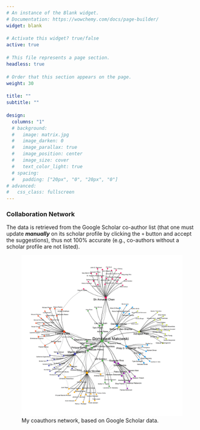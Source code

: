 ```yaml
---
# An instance of the Blank widget.
# Documentation: https://wowchemy.com/docs/page-builder/
widget: blank

# Activate this widget? true/false
active: true

# This file represents a page section.
headless: true

# Order that this section appears on the page.
weight: 30

title: ""
subtitle: ""

design:
  columns: "1"
  # background:
  #   image: matrix.jpg
  #   image_darken: 0
  #   image_parallax: true
  #   image_position: center
  #   image_size: cover
  #   text_color_light: true
  # spacing:
  #   padding: ["20px", "0", "20px", "0"]
# advanced:
#   css_class: fullscreen
---
```


### Collaboration Network

The data is retrieved from the Google Scholar co-author list (that one must update ***manually*** on its scholar profile by clicking the `+` button and accept the suggestions), thus not 100% accurate (e.g., co-authors without a scholar profile are not listed).

<figure>
  <img src="https://raw.githubusercontent.com/DominiqueMakowski/CV/main/img/collaboration_network.png"/>
  <figcaption>My coauthors network, based on Google Scholar data.</figcaption>
</figure>